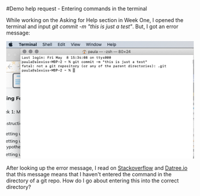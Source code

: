 #Demo help request - Entering commands in the terminal

While working on the Asking for Help section in Week One, I opened the terminal and input *git commit -m "this is just a test"*. But, I got an error message:

![error message](terminal-error.png) 

After looking up the error message, I read on [Stackoverflow](https://stackoverflow.com/questions/20413459/fatal-not-a-git-repository-or-any-of-the-parent-directories-git) and [Datree.io](https://www.datree.io/resources/git-error-fatal-not-a-git-repository) that this message means that I haven't entered the command in the directory of a git repo. How do I go about entering this into the correct directory?
